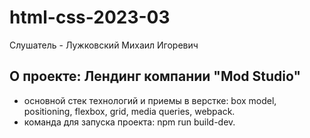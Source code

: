 # html-css-2023-03
Слушатель - Лужковский Михаил Игоревич

## О проекте: Лендинг компании "Mod Studio"

- основной стек технологий и приемы в верстке: box model, positioning, flexbox, grid, media queries, webpack.
- команда для запуска проекта: npm run build-dev.